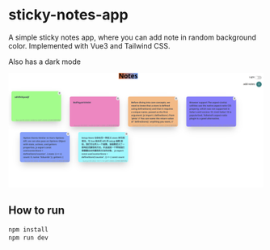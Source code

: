 # sticky-notes-app
A simple sticky notes app, where you can add note in random background color. Implemented with Vue3 and Tailwind CSS.

Also has a dark mode

![demoPicture](./public/2023-07-09_14-11-37屏幕截图.png)



## How to run

```
npm install
npm run dev
```

